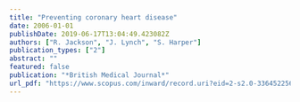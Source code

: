 ```yaml
---
title: "Preventing coronary heart disease"
date: 2006-01-01
publishDate: 2019-06-17T13:04:49.423082Z
authors: ["R. Jackson", "J. Lynch", "S. Harper"]
publication_types: ["2"]
abstract: ""
featured: false
publication: "*British Medical Journal*"
url_pdf: "https://www.scopus.com/inward/record.uri?eid=2-s2.0-33645225620&partnerID=40&md5=df7184e424d4fc0f253f3893efd70412"
---
```


